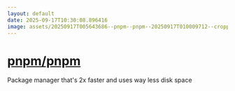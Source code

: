 ```yaml
---
layout: default
date: 2025-09-17T10:30:08.896416
image: assets/20250917T005643686--pnpm--pnpm--20250917T010009712--cropped.png
---
```


# [pnpm/pnpm](https://github.com/pnpm/pnpm)

Package manager that's 2x faster and uses way less disk space
